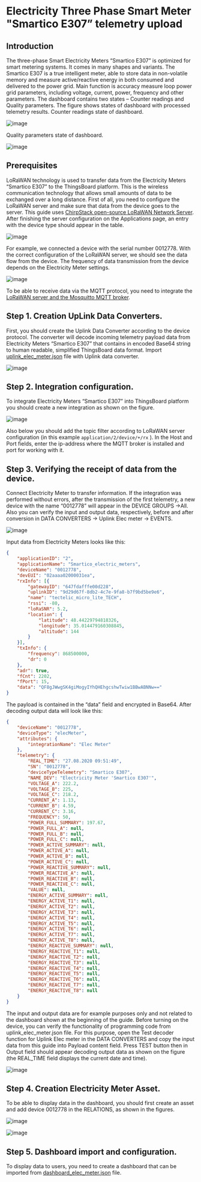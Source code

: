 # Electricity Three Phase Smart Meter "Smartico E307” telemetry upload
## Introduction
The three-phase Smart Electricity Meters “Smartico E307” is optimized for smart metering systems. It comes in many shapes and variants. The Smartico E307 is a true intelligent meter, able to store data in non-volatile memory and measure active/reactive energy in both consumed and delivered to the power grid. Main function is accuracy measure loop power grid parameters, including voltage, current, power, frequency and other parameters. The dashboard contains two states – Counter readings and Quality parameters. The figure shows states of dashboard with processed telemetry results.
Counter readings state of dashboard.

![image](/images/samples/smartico/elec-meter-lorawan/MainDash1.PNG)

Quality parameters state of dashboard.

![image](/images/samples/smartico/elec-meter-lorawan/MainDash2.PNG)

## Prerequisites
LoRaWAN technology is used to transfer data from the Electricity Meters “Smartico E307” to the ThingsBoard platform. This is the wireless communication technology that allows small amounts of data to be exchanged over a long distance. First of all, you need to configure the LoRaWAN server and make sure that data from the device goes to the server.  This guide uses [ChirpStack open-source LoRaWAN Network Server](https://www.chirpstack.io/application-server/). 
After finishing the server configuration on the Applications page, an entry with the device type should appear in the table.

![image](/images/samples/smartico/elec-meter-lorawan/Lora1.PNG)

For example, we connected a device with the serial number 0012778. With the correct configuration of the LoRaWAN server, we should see the data flow from the device. The frequency of data transmission from the device depends on the Electricity Meter settings.

![image](/images/samples/smartico/elec-meter-lorawan/Lora2.PNG)

To be able to receive data via the MQTT protocol, you need to integrate the [LoRaWAN server and the Mosquitto MQTT broker](https://www.chirpstack.io/application-server/integrations/mqtt/).
## Step 1. Creation UpLink Data Converters.
First, you should create the Uplink Data Converter according to the device protocol. The converter will decode incoming telemetry payload data from Electricity Meters “Smartico E307” that contains in encoded Base64 string to human readable, simplified ThingsBoard data format. Import [uplink_elec_meter.json](/docs/samples/smartico/elec-meter-lorawan/resources/uplink_elec_meter.json) file with Uplink data converter.

![image](/images/samples/smartico/elec-meter-lorawan/uplink.PNG)

## Step 2. Integration configuration.
To integrate Electricity Meters “Smartico E307” into ThingsBoard platform you should create a new integration as shown on the figure.

![image](/images/samples/smartico/elec-meter-lorawan/Integration.PNG)

Also below you should add the topic filter according to LoRaWAN server configuration (in this example ``` application/2/device/+/rx ``` ). In the Host and Port fields, enter the ip-address where the MQTT broker is installed and port for working with it.
## Step 3. Verifying the receipt of data from the device.
Connect Electricity Meter  to transfer information. If the integration was performed without errors, after the transmission of the first telemetry, a new device with the name “0012778” will appear in the DEVICE GROUPS →All. Also you can verify the input and output data, respectively, before and after conversion in DATA CONVERTERS → Uplink Elec meter → EVENTS.

![image](/images/samples/smartico/elec-meter-lorawan/verifying.PNG)

Input data from Electricity Meters looks like this:
```json
{
    "applicationID": "2",
    "applicationName": "Smartico_electric_meters",
    "deviceName": "0012778",
    "devEUI": "02aaaa02000031ea",
    "rxInfo": [{
        "gatewayID": "647fdafffe00d228",
        "uplinkID": "9d29d67f-8db2-4c7e-9fa8-b7f9bd5be9e6",
        "name": "tectelic_micro_lite_TECH",
        "rssi": -80,
        "loRaSNR": 5.2,
        "location": {
            "latitude": 48.44229794818326,
            "longitude": 35.014479160308845,
            "altitude": 144
        }
    }],
    "txInfo": {
        "frequency": 868500000,
        "dr": 0
    },
    "adr": true,
    "fCnt": 2202,
    "fPort": 15,
    "data": "QF8gJWwgSK4giMogyIYhQHEhgcshwTwiw1BBwABNNw=="
}
```
The payload is contained in the “data” field and encrypted in Base64. After decoding output data will look like this:
```json
{
    "deviceName": "0012778",
    "deviceType": "elecMeter",
    "attributes": {
        "integrationName": "Elec Meter"
    },
    "telemetry": {
        "REAL_TIME": "27.08.2020 09:51:49",
        "SN": "0012778",
        "deviceTypeTelemetry": "Smartico E307",
        "NAME_DEV": "Electricity Meter 'Smartico E307'",
        "VOLTAGE_A": 222.2,
        "VOLTAGE_B": 225,
        "VOLTAGE_C": 218.2,
        "CURRENT_A": 1.13,
        "CURRENT_B": 4.59,
        "CURRENT_C": 3.16,
        "FREQUENCY": 50,
        "POWER_FULL_SUMMARY": 197.67,
        "POWER_FULL_A": null,
        "POWER_FULL_B": null,
        "POWER_FULL_C": null,
        "POWER_ACTIVE_SUMMARY": null,
        "POWER_ACTIVE_A": null,
        "POWER_ACTIVE_B": null,
        "POWER_ACTIVE_C": null,
        "POWER_REACTIVE_SUMMARY": null,
        "POWER_REACTIVE_A": null,
        "POWER_REACTIVE_B": null,
        "POWER_REACTIVE_C": null,
        "VALUE": null,
        "ENERGY_ACTIVE_SUMMARY": null,
        "ENERGY_ACTIVE_T1": null,
        "ENERGY_ACTIVE_T2": null,
        "ENERGY_ACTIVE_T3": null,
        "ENERGY_ACTIVE_T4": null,
        "ENERGY_ACTIVE_T5": null,
        "ENERGY_ACTIVE_T6": null,
        "ENERGY_ACTIVE_T7": null,
        "ENERGY_ACTIVE_T8": null,
        "ENERGY_REACTIVE_SUMMARY": null,
        "ENERGY_REACTIVE_T1": null,
        "ENERGY_REACTIVE_T2": null,
        "ENERGY_REACTIVE_T3": null,
        "ENERGY_REACTIVE_T4": null,
        "ENERGY_REACTIVE_T5": null,
        "ENERGY_REACTIVE_T6": null,
        "ENERGY_REACTIVE_T7": null,
        "ENERGY_REACTIVE_T8": null
    }
}
```
The input and output data are for example purposes only and not related to the dashboard shown at the beginning of the guide. 
Before turning on the device, you can verify the functionality of programming code from uplink_elec_meter.json file. For this purpose, open the Test decoder function for Uplink Elec meter in the DATA CONVERTERS and copy the input data from this guide into Payload content field. Press TEST button then in Output field should appear decoding output data as shown on the figure (the REAL_TIME field displays the current date and time).

![image](/images/samples/smartico/elec-meter-lorawan/verifyingUplink.PNG)

## Step 4. Creation Electricity Meter Asset.
To be able to display data in the dashboard, you should first create an asset and add device 0012778 in the RELATIONS, as shown in the figures.

![image](/images/samples/smartico/elec-meter-lorawan/asset1.PNG)

![image](/images/samples/smartico/elec-meter-lorawan/asset2.PNG)

## Step 5. Dashboard import and configuration.
To display data to users, you need to create a dashboard that can be imported from [dashboard_elec_meter.json](/docs/samples/smartico/elec-meter-lorawan/resources/uplink_elec_meter.json)  file. 
